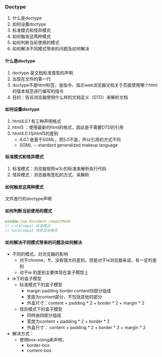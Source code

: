 ### Doctype 
1. 什么是doctype
2. 如何设置doctype
3. 标准模式和怪异模式
4. 如何触发这两种模式
5. 如何判断当前使用的模式
6. 如何解决不同模式带来的问题及如何解决

#### 什么是doctype
>
1. doctype 是文档标准类型的声明
2. 出现在文件的第一行
3. doctype不是html标签，是指令，指示web浏览器文档关于页面使用哪个html的版本规范进行编写的指令
4. 目的：告诉浏览器使用什么样的文档定义（DTD）来解析文档

#### 如何设置doctype
>
1. html4.0.1 有三种声明格式
2. html5 ：使用最新的html的格式，因此是不需要DTD的引用
3. html4.0.1与html5的差别
	- 4.0.1 是基于SGML，而5.0不是，所以引用的方式不同
	- SGML -- standard generalized makeup language


#### 标准模式和怪异模式
>
1. 标准模式：浏览器按照w3c的标准来解析执行代码
2. 怪异模式：浏览器用宽松的方式，来解析


#### 如何触发这两种模式
>
文件首行的doctype声明

#### 如何判断当前使用的模式
 ```js
 window.top.document.compatMode
 // css1Compat 标准模式
 // backCompat 怪异混杂模式
 ```
#### 如何解决不同模式带来的问题及如何解决

>
+ 不同的模式，对浏览器的影响
	- 对于chrome，ff，没有很大的差别，但是对于ie浏览器来说，有一定的差别
	- 对于ie 的差别主要体现在盒子模型上
+ ie下的盒子模型
	- 标准模式下的盒子模型
		* margin padding border content四部分组成
		* 宽度为content部分，不包括其他的部分
		* 外盒尺寸：content + padding * 2 + border * 2 + margin * 2
	- 怪异模式下的盒子模型
		* 同样由四部分组成
		* 宽度为content + padding * 2 + border * 2 
		* 外盒尺寸： content + padding * 2 + border * 2 + margin * 2
+ 解决方式：
	- 使用box-sizing来声明，
		* border-box
		* content-box

